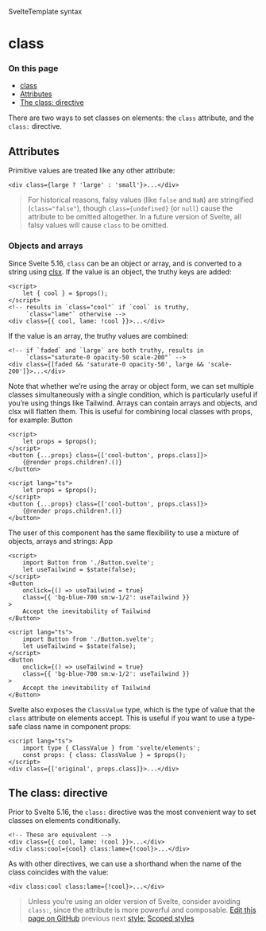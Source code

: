 SvelteTemplate syntax

# class

### On this page

- [class](https://svelte.dev/docs/svelte/</docs/svelte/class>)
- [Attributes](https://svelte.dev/docs/svelte/<#Attributes>)
- [The class: directive](https://svelte.dev/docs/svelte/<#The-class:-directive>)

There are two ways to set classes on elements: the `class` attribute, and the `class:` directive.

## Attributes[](https://svelte.dev/docs/svelte/<#Attributes>)

Primitive values are treated like any other attribute:

```
<div class={large ? 'large' : 'small'}>...</div>
```

> For historical reasons, falsy values (like `false` and `NaN`) are stringified (`class="false"`), though `class={undefined}` (or `null`) cause the attribute to be omitted altogether. In a future version of Svelte, all falsy values will cause `class` to be omitted.

### Objects and arrays[](https://svelte.dev/docs/svelte/<#Attributes-Objects-and-arrays>)

Since Svelte 5.16, `class` can be an object or array, and is converted to a string using [clsx](https://svelte.dev/docs/svelte/<https:/github.com/lukeed/clsx>).
If the value is an object, the truthy keys are added:

```
<script>
	let { cool } = $props();
</script>
<!-- results in `class="cool"` if `cool` is truthy,
	 `class="lame"` otherwise -->
<div class={{ cool, lame: !cool }}>...</div>
```

If the value is an array, the truthy values are combined:

```
<!-- if `faded` and `large` are both truthy, results in
	 `class="saturate-0 opacity-50 scale-200"` -->
<div class={[faded && 'saturate-0 opacity-50', large && 'scale-200']}>...</div>
```

Note that whether we’re using the array or object form, we can set multiple classes simultaneously with a single condition, which is particularly useful if you’re using things like Tailwind.
Arrays can contain arrays and objects, and clsx will flatten them. This is useful for combining local classes with props, for example:
Button

```
<script>
	let props = $props();
</script>
<button {...props} class={['cool-button', props.class]}>
	{@render props.children?.()}
</button>
```

```
<script lang="ts">
	let props = $props();
</script>
<button {...props} class={['cool-button', props.class]}>
	{@render props.children?.()}
</button>
```

The user of this component has the same flexibility to use a mixture of objects, arrays and strings:
App

```
<script>
	import Button from './Button.svelte';
	let useTailwind = $state(false);
</script>
<Button
	onclick={() => useTailwind = true}
	class={{ 'bg-blue-700 sm:w-1/2': useTailwind }}
>
	Accept the inevitability of Tailwind
</Button>
```

```
<script lang="ts">
	import Button from './Button.svelte';
	let useTailwind = $state(false);
</script>
<Button
	onclick={() => useTailwind = true}
	class={{ 'bg-blue-700 sm:w-1/2': useTailwind }}
>
	Accept the inevitability of Tailwind
</Button>
```

Svelte also exposes the `ClassValue` type, which is the type of value that the `class` attribute on elements accept. This is useful if you want to use a type-safe class name in component props:

```
<script lang="ts">
	import type { ClassValue } from 'svelte/elements';
	const props: { class: ClassValue } = $props();
</script>
<div class={['original', props.class]}>...</div>
```

## The class: directive[](https://svelte.dev/docs/svelte/<#The-class:-directive>)

Prior to Svelte 5.16, the `class:` directive was the most convenient way to set classes on elements conditionally.

```
<!-- These are equivalent -->
<div class={{ cool, lame: !cool }}>...</div>
<div class:cool={cool} class:lame={!cool}>...</div>
```

As with other directives, we can use a shorthand when the name of the class coincides with the value:

```
<div class:cool class:lame={!cool}>...</div>
```

> Unless you’re using an older version of Svelte, consider avoiding `class:`, since the attribute is more powerful and composable.
> [ Edit this page on GitHub](https://svelte.dev/docs/svelte/<https:/github.com/sveltejs/svelte/edit/main/documentation/docs/03-template-syntax/18-class.md>)
> previous next
> [style:](https://svelte.dev/docs/svelte/</docs/svelte/style>) [Scoped styles](https://svelte.dev/docs/svelte/</docs/svelte/scoped-styles>)

